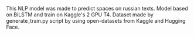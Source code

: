 This NLP model was made to predict spaces on russian texts. Model based on BiLSTM and train on Kaggle's 2 GPU T4. Dataset made by generate_train.py script by using open-datasets from Kaggle and Hugging Face.
